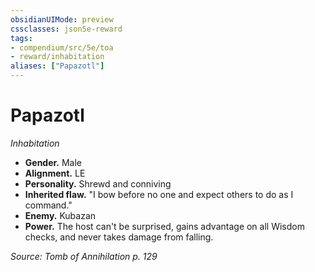 ```yaml
---
obsidianUIMode: preview
cssclasses: json5e-reward
tags:
- compendium/src/5e/toa
- reward/inhabitation
aliases: ["Papazotl"]
---
```

# Papazotl
*Inhabitation*  

- **Gender.** Male  
- **Alignment.** LE  
- **Personality.** Shrewd and conniving  
- **Inherited flaw.** "I bow before no one and expect others to do as I command."  
- **Enemy.** Kubazan  
- **Power.** The host can't be surprised, gains advantage on all Wisdom checks, and never takes damage from falling.  

*Source: Tomb of Annihilation p. 129*